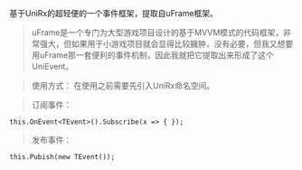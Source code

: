 基于UniRx的超轻便的一个事件框架，提取自uFrame框架。

>uFrame是一个专门为大型游戏项目设计的基于MVVM模式的代码框架，非常强大，但如果用于小游戏项目就会显得比较臃肿，没有必要，但我又想要用uFrame那一套便利的事件机制，因此我就把它提取出来形成了这个UniEvent。

>使用方式：
在使用之前需要先引入UniRx命名空间。

>订阅事件：
```
this.OnEvent<TEvent>().Subscribe(x => { });
```
>发布事件：
```
this.Pubish(new TEvent());
```
